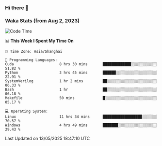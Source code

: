 ### Hi there 👋

### Waka Stats (from Aug 2, 2023)

<!--START_SECTION:waka-->
![Code Time](http://img.shields.io/badge/Code%20Time-833%20hrs%2018%20mins-blue)

📊 **This Week I Spent My Time On** 

```text
🕑︎ Time Zone: Asia/Shanghai

💬 Programming Languages: 
Cuda                     8 hrs 30 mins       █████████████░░░░░░░░░░░░   51.82 % 
Python                   3 hrs 45 mins       ██████░░░░░░░░░░░░░░░░░░░   22.91 % 
SystemVerilog            1 hr 2 mins         ██░░░░░░░░░░░░░░░░░░░░░░░   06.33 % 
Bash                     1 hr                ██░░░░░░░░░░░░░░░░░░░░░░░   06.18 % 
Makefile                 50 mins             █░░░░░░░░░░░░░░░░░░░░░░░░   05.17 % 

💻 Operating System: 
Linux                    11 hrs 34 mins      ██████████████████░░░░░░░   70.57 % 
Windows                  4 hrs 49 mins       ███████░░░░░░░░░░░░░░░░░░   29.43 % 
```


 Last Updated on 13/05/2025 18:47:10 UTC
<!--END_SECTION:waka-->
